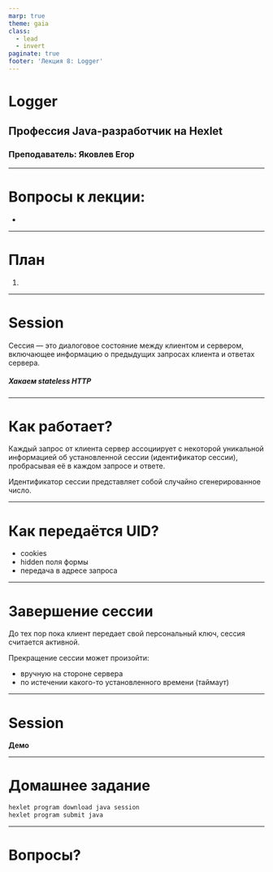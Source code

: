 ```yaml
---
marp: true
theme: gaia
class:
  - lead
  - invert
paginate: true
footer: 'Лекция 8: Logger'
---
```


# Logger
## Профессия Java-разработчик на Hexlet
### Преподаватель: Яковлев Егор
<!-- _color: white -->
<!-- _color: white -->

---

# Вопросы к лекции:

* 

---

# План

1. 

---

# Session

Сессия — это диалоговое состояние между клиентом и сервером, включающее информацию о предыдущих запросах клиента и ответах сервера.

##### Хакаем stateless HTTP

---

# Как работает?

Каждый запрос от клиента сервер ассоциирует с некоторой уникальной информацией об установленной сессии (идентификатор сессии), пробрасывая её в каждом запросе и ответе.

Идентификатор сессии представляет собой случайно сгенерированное число.

---

# Как передаётся UID?

* cookies
* hidden поля формы
* передача в адресе запроса

---

# Завершение сессии

До тех пор пока клиент передает свой персональный ключ, сессия считается активной. 

Прекращение сессии может произойти: 

* вручную на стороне сервера
* по истечении какого-то установленного времени (таймаут)

---

# Session

**Демо**

---


# Домашнее задание

```bash
hexlet program download java session
hexlet program submit java
```

---

# Вопросы?